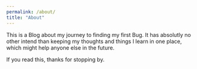 ```yaml
---
permalink: /about/
title: "About"
---
```

This is a Blog about my journey to finding my first Bug. It has absolutly no other intend than keeping my thoughts and things I learn in one place, which might help anyone else in the future.

If you read this, thanks for stopping by.